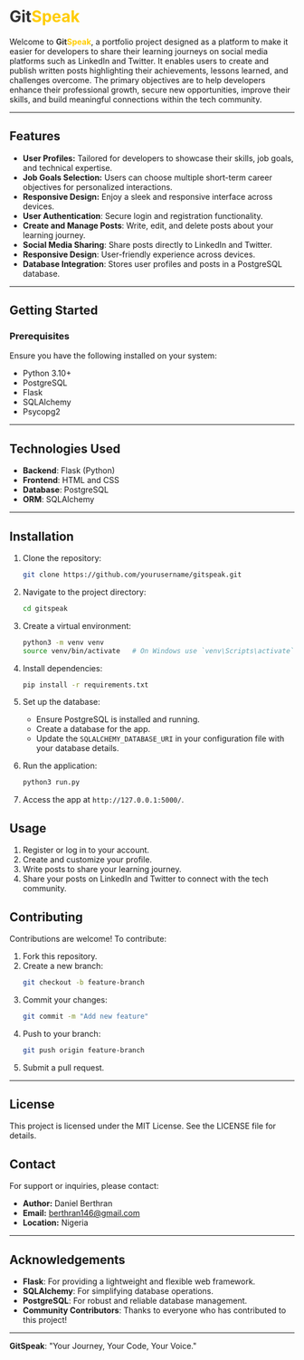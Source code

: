 # <span style="color:#333333">Git</span><span style="color:#ffcc00">Speak</span>

Welcome to **<span style="color:#333333">Git</span><span style="color:#ffcc00">Speak</span>**, a portfolio project designed as a platform to make it easier for developers to share their learning journeys on social media platforms such as LinkedIn and Twitter. It enables users to create and publish written posts highlighting their achievements, lessons learned, and challenges overcome. The primary objectives are to help developers enhance their professional growth, secure new opportunities, improve their skills, and build meaningful connections within the tech community.

---

## Features

- **User Profiles:** Tailored for developers to showcase their skills, job goals, and technical expertise.
- **Job Goals Selection:** Users can choose multiple short-term career objectives for personalized interactions.
- **Responsive Design:** Enjoy a sleek and responsive interface across devices.
- **User Authentication**: Secure login and registration functionality.
- **Create and Manage Posts**: Write, edit, and delete posts about your learning journey.
- **Social Media Sharing**: Share posts directly to LinkedIn and Twitter.
- **Responsive Design**: User-friendly experience across devices.
- **Database Integration**: Stores user profiles and posts in a PostgreSQL database.

---

## Getting Started

### Prerequisites
Ensure you have the following installed on your system:
- Python 3.10+
- PostgreSQL
- Flask
- SQLAlchemy
- Psycopg2

-----


## Technologies Used

- **Backend**: Flask (Python)
- **Frontend**: HTML and CSS
- **Database**: PostgreSQL
- **ORM**: SQLAlchemy


---

## Installation

1. Clone the repository:
   ```bash
   git clone https://github.com/yourusername/gitspeak.git
   ```
2. Navigate to the project directory:
   ```bash
   cd gitspeak
   ```
3. Create a virtual environment:
   ```bash
   python3 -m venv venv
   source venv/bin/activate   # On Windows use `venv\Scripts\activate`
   ```
4. Install dependencies:
   ```bash
   pip install -r requirements.txt
   ```
5. Set up the database:
   - Ensure PostgreSQL is installed and running.
   - Create a database for the app.
   - Update the `SQLALCHEMY_DATABASE_URI` in your configuration file with your database details.
   
6. Run the application:
   ```bash
   python3 run.py
   ```

7. Access the app at `http://127.0.0.1:5000/`.

## Usage

1. Register or log in to your account.
2. Create and customize your profile.
3. Write posts to share your learning journey.
4. Share your posts on LinkedIn and Twitter to connect with the tech community.


## Contributing

Contributions are welcome! To contribute:
1. Fork this repository.
2. Create a new branch:
   ```bash
   git checkout -b feature-branch
   ```
3. Commit your changes:
   ```bash
   git commit -m "Add new feature"
   ```
4. Push to your branch:
   ```bash
   git push origin feature-branch
   ```
5. Submit a pull request.

---

## License

This project is licensed under the MIT License. See the LICENSE file for details.

## Contact
For support or inquiries, please contact:
- **Author:** Daniel Berthran
- **Email:** berthran146@gmail.com
- **Location:** Nigeria


---

## Acknowledgements

- **Flask**: For providing a lightweight and flexible web framework.
- **SQLAlchemy**: For simplifying database operations.
- **PostgreSQL**: For robust and reliable database management.
- **Community Contributors**: Thanks to everyone who has contributed to this project!

---

**GitSpeak**: "Your Journey, Your Code, Your Voice."


